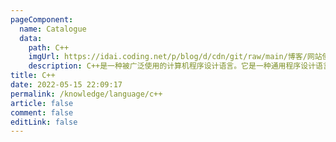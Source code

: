 ```yaml
---
pageComponent:
  name: Catalogue
  data:
    path: C++
    imgUrl: https://idai.coding.net/p/blog/d/cdn/git/raw/main/博客/网站使用/c++.png
    description: C++是一种被广泛使用的计算机程序设计语言。它是一种通用程序设计语言，支持多重编程范式，例如过程化程序设计、数据抽象、面向对象程序设计、泛型程序设计和设计模式等。
title: C++
date: 2022-05-15 22:09:17
permalink: /knowledge/language/c++
article: false
comment: false
editLink: false
---
```

